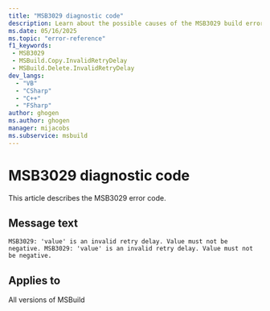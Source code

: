 ```yaml
---
title: "MSB3029 diagnostic code"
description: Learn about the possible causes of the MSB3029 build error, and get troubleshooting tips.
ms.date: 05/16/2025
ms.topic: "error-reference"
f1_keywords:
 - MSB3029
 - MSBuild.Copy.InvalidRetryDelay
 - MSBuild.Delete.InvalidRetryDelay
dev_langs:
  - "VB"
  - "CSharp"
  - "C++"
  - "FSharp"
author: ghogen
ms.author: ghogen
manager: mijacobs
ms.subservice: msbuild
---
```


# MSB3029 diagnostic code

<!-- :::ErrorDefinitionDescription::: -->
<!-- :::editable-content name="introDescription"::: -->
This article describes the MSB3029 error code.
<!-- :::editable-content-end::: -->

## Message text

<!-- :::editable-content name="messageText"::: -->
`MSB3029: 'value' is an invalid retry delay. Value must not be negative.
MSB3029: 'value' is an invalid retry delay. Value must not be negative.`
<!-- :::editable-content-end::: -->
<!-- MSB3029: {0} is an invalid retry delay. Value must not be negative.
MSB3029: {0} is an invalid retry delay. Value must not be negative. -->

<!-- :::editable-content name="postOutputDescription"::: -->
<!--
{StrBegin="MSB3029: "} LOCALIZATION: {0} is a number.

{StrBegin="MSB3029: "} LOCALIZATION: {0} is a number.
-->
<!-- :::editable-content-end::: -->
<!-- :::ErrorDefinitionDescription-end::: -->

## Applies to

All versions of MSBuild
